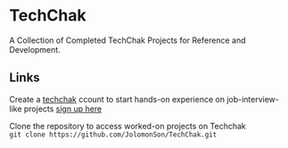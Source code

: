 # TechChak
A Collection of Completed TechChak Projects for Reference and Development.

## Links
Create a [techchak](https://app.techchak.com) ccount to start hands-on experience on job-interview-like projects
[sign up here](https://app.techchak.com/register)

Clone the repository to access worked-on projects on Techchak <br>
```git clone https://github.com/JolomonSon/TechChak.git```
